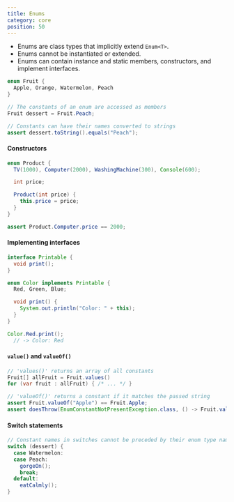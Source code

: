 ```yaml
---
title: Enums
category: core
position: 50
---
```


-   Enums are class types that implicitly extend `Enum<T>`.
-   Enums cannot be instantiated or extended.
-   Enums can contain instance and static members, constructors, and implement interfaces.

```java
enum Fruit {
  Apple, Orange, Watermelon, Peach
}

// The constants of an enum are accessed as members
Fruit dessert = Fruit.Peach;

// Constants can have their names converted to strings
assert dessert.toString().equals("Peach");
```

#### Constructors

```java
enum Product {
  TV(1000), Computer(2000), WashingMachine(300), Console(600);

  int price;

  Product(int price) {
    this.price = price;
  }
}

assert Product.Computer.price == 2000;
```

#### Implementing interfaces

```java
interface Printable {
  void print();
}

enum Color implements Printable {
  Red, Green, Blue;

  void print() {
    System.out.println("Color: " + this);
  }
}

Color.Red.print();
  // -> Color: Red
```

#### `value()` and `valueOf()`

```java
// 'values()' returns an array of all constants
Fruit[] allFruit = Fruit.values()
for (var fruit : allFruit) { /* ... */ }

// 'valueOf()' returns a constant if it matches the passed string
assert Fruit.valueOf("Apple") == Fruit.Apple;
assert doesThrow(EnumConstantNotPresentException.class, () -> Fruit.valueOf("Banana"));
```

#### Switch statements

```java
// Constant names in switches cannot be preceded by their enum type name.
switch (dessert) {
  case Watermelon:
  case Peach:
    gorgeOn();
    break;
  default:
    eatCalmly();
}
```
